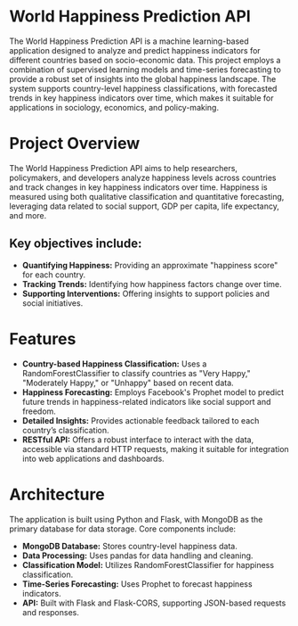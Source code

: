 # World Happiness Prediction API

The World Happiness Prediction API is a machine learning-based application designed to analyze and predict happiness indicators for different countries based on socio-economic data. This project employs a combination of supervised learning models and time-series forecasting to provide a robust set of insights into the global happiness landscape. The system supports country-level happiness classifications, with forecasted trends in key happiness indicators over time, which makes it suitable for applications in sociology, economics, and policy-making.

# Project Overview

The World Happiness Prediction API aims to help researchers, policymakers, and developers analyze happiness levels across countries and track changes in key happiness indicators over time. Happiness is measured using both qualitative classification and quantitative forecasting, leveraging data related to social support, GDP per capita, life expectancy, and more.

## Key objectives include:

* **Quantifying Happiness:** Providing an approximate "happiness score" for each country.
* **Tracking Trends:** Identifying how happiness factors change over time.
* **Supporting Interventions:** Offering insights to support policies and social initiatives.

# Features

* **Country-based Happiness Classification:** Uses a RandomForestClassifier to classify countries as "Very Happy," "Moderately Happy," or "Unhappy" based on recent data.
* **Happiness Forecasting:** Employs Facebook's Prophet model to predict future trends in happiness-related indicators like social support and freedom.
* **Detailed Insights:** Provides actionable feedback tailored to each country’s classification.
* **RESTful API:** Offers a robust interface to interact with the data, accessible via standard HTTP requests, making it suitable for integration into web applications and dashboards.


# Architecture

The application is built using Python and Flask, with MongoDB as the primary database for data storage. Core components include:

* **MongoDB Database:** Stores country-level happiness data.
* **Data Processing:** Uses pandas for data handling and cleaning.
* **Classification Model:** Utilizes RandomForestClassifier for happiness classification.
* **Time-Series Forecasting:** Uses Prophet to forecast happiness indicators.
* **API:** Built with Flask and Flask-CORS, supporting JSON-based requests and responses.

